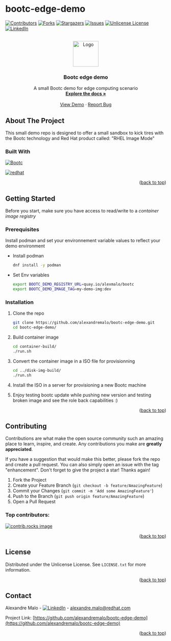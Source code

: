 # bootc-edge-demo

<a id="readme-top"></a>
<!-- PROJECT BADGES -->
[![Contributors][contributors-shield]][contributors-url]
[![Forks][forks-shield]][forks-url]
[![Stargazers][stars-shield]][stars-url]
[![Issues][issues-shield]][issues-url]
[![Unlicense License][license-shield]][license-url]
[![LinkedIn][linkedin-shield]][linkedin-url]

<!-- PROJECT LOGO -->
<br />
<div align="center">
  <a href="https://github.com/othneildrew/Best-README-Template">
    <img src="https://raw.githubusercontent.com/containers/common/main/logos/bootc-logo-full-vert.png" alt="Logo" width="80" height="80">
  </a>

  <h3 align="center">Bootc edge demo</h3>

  <p align="center">
    A small Bootc demo for edge computing scenario
    <br />
    <a href="https://github.com/alexandremalo/bootc-edge-demo"><strong>Explore the docs »</strong></a>
    <br />
    <br />
    <a href="https://github.com/alexandremalo/bootc-edge-demo">View Demo</a>
    &middot;
    <a href="https://github.com/alexandremalo/bootc-edge-demo/issues/new?labels=bug&template=bug-report---.md">Report Bug</a>
  </p>
</div>

<!-- ABOUT THE PROJECT -->
## About The Project

This small demo repo is designed to offer a small sandbox to kick tires with the Bootc technology and Red Hat product called: "RHEL Image Mode"

### Built With

[![Bootc][Bootc]][Bootc-url]

[![redhat][redhat]][redhat-url]

<p align="right">(<a href="#readme-top">back to top</a>)</p>


<!-- GETTING STARTED -->
## Getting Started

Before you start, make sure you have access to read/write to a *container image registry*

### Prerequisites

Install podman and set your environnement variable values to reflect your demo environment
* Install podman
  ```sh
  dnf install -y podman
  ```
* Set Env variables
  ```sh
  export BOOTC_DEMO_REGISTRY_URL=quay.io/alexmalo/bootc
  export BOOTC_DEMO_IMAGE_TAG=my-demo-img:dev
  ```

### Installation

1. Clone the repo
   ```sh
   git clone https://github.com/alexandremalo/bootc-edge-demo.git
   cd bootc-edge-demo/
   ```
2. Build container image
   ```sh
   cd container-build/
   ./run.sh
   ```
3. Convert the container image in a ISO file for provisionning
   ```sh
   cd ../disk-img-build/
   ./run.sh
   ```
4. Install the ISO in a server for provisioning a new Bootc machine

5. Enjoy testing bootc update while pushing new version and testing broken image and see the role back capabilities :)
   
<p align="right">(<a href="#readme-top">back to top</a>)</p>


<!-- CONTRIBUTING -->
## Contributing

Contributions are what make the open source community such an amazing place to learn, inspire, and create. Any contributions you make are **greatly appreciated**.

If you have a suggestion that would make this better, please fork the repo and create a pull request. You can also simply open an issue with the tag "enhancement".
Don't forget to give the project a star! Thanks again!

1. Fork the Project
2. Create your Feature Branch (`git checkout -b feature/AmazingFeature`)
3. Commit your Changes (`git commit -m 'Add some AmazingFeature'`)
4. Push to the Branch (`git push origin feature/AmazingFeature`)
5. Open a Pull Request

### Top contributors:

<a href="https://github.com/alexandremalo/bootc-edge-demo/graphs/contributors">
  <img src="https://contrib.rocks/image?repo=alexandremalo/bootc-edge-demo" alt="contrib.rocks image" />
</a>

<p align="right">(<a href="#readme-top">back to top</a>)</p>


<!-- LICENSE -->
## License

Distributed under the Unlicense License. See `LICENSE.txt` for more information.

<p align="right">(<a href="#readme-top">back to top</a>)</p>


<!-- CONTACT -->
## Contact

Alexandre Malo - [![LinkedIn][linkedin-shield]][linkedin-url] - alexandre.malo@redhat.com

Project Link: [https://github.com/alexandremalo/bootc-edge-demo](https://github.com/alexandremalo/bootc-edge-demo)

<p align="right">(<a href="#readme-top">back to top</a>)</p>


<!-- MARKDOWN LINKS & IMAGES -->
<!-- https://www.markdownguide.org/basic-syntax/#reference-style-links -->
[contributors-shield]: https://img.shields.io/github/contributors/alexandremalo/bootc-edge-demo.svg?style=for-the-badge
[contributors-url]: https://github.com/alexandremalo/bootc-edge-demo/graphs/contributors
[forks-shield]: https://img.shields.io/github/forks/alexandremalo/bootc-edge-demo.svg?style=for-the-badge
[forks-url]: https://github.com/alexandremalo/bootc-edge-demo/network/members
[stars-shield]: https://img.shields.io/github/stars/alexandremalo/bootc-edge-demo.svg?style=for-the-badge
[stars-url]: https://github.com/alexandremalo/bootc-edge-demo/stargazers
[issues-shield]: https://img.shields.io/github/issues/alexandremalo/bootc-edge-demo.svg?style=for-the-badge
[issues-url]: https://github.com/alexandremalo/bootc-edge-demo/issues
[license-shield]: https://img.shields.io/github/license/alexandremalo/bootc-edge-demo.svg?style=for-the-badge
[license-url]: https://github.com/alexandremalo/bootc-edge-demo/blob/master/LICENSE.txt
[linkedin-shield]: https://img.shields.io/badge/-LinkedIn-black.svg?style=for-the-badge&logo=linkedin&colorB=555
[linkedin-url]: https://www.linkedin.com/in/alexandre-malo
[product-screenshot]: images/screenshot.png
[Bootc]: https://img.shields.io/badge/Bootc-000000?style=for-the-badge&logo=linuxcontainers&logoColor=white
[Bootc-url]: https://docs.fedoraproject.org/en-US/bootc/
[redhat]: https://img.shields.io/badge/RedHat-000000?style=for-the-badge&logo=redhat&logoColor=white
[redhat-url]: https://www.redhat.com/en/technologies/linux-platforms/enterprise-linux/image-mode
